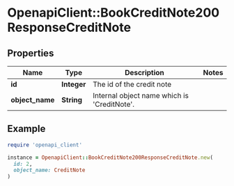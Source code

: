 # OpenapiClient::BookCreditNote200ResponseCreditNote

## Properties

| Name | Type | Description | Notes |
| ---- | ---- | ----------- | ----- |
| **id** | **Integer** | The id of the credit note |  |
| **object_name** | **String** | Internal object name which is &#39;CreditNote&#39;. |  |

## Example

```ruby
require 'openapi_client'

instance = OpenapiClient::BookCreditNote200ResponseCreditNote.new(
  id: 2,
  object_name: CreditNote
)
```

